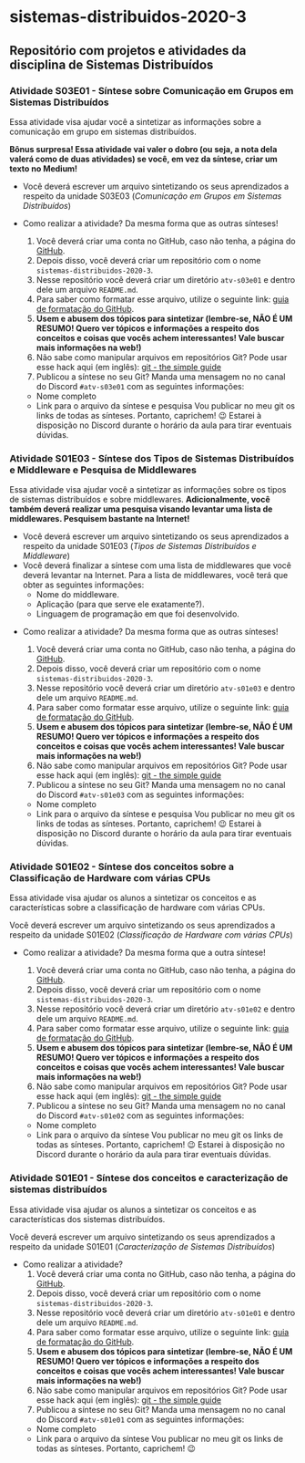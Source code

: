 # sistemas-distribuidos-2020-3

## Repositório com projetos e atividades da disciplina de Sistemas Distribuídos

### Atividade S03E01 - Síntese sobre Comunicação em Grupos em Sistemas Distribuídos

Essa atividade visa ajudar você a sintetizar as informações sobre a comunicação em grupo em sistemas distribuídos.

**Bônus surpresa! Essa atividade vai valer o dobro (ou seja, a nota dela valerá como de duas atividades) se você, em vez da síntese, criar um texto no Medium!**

* Você deverá escrever um arquivo sintetizando os seus aprendizados a respeito da unidade S03E03 (*Comunicação em Grupos em Sistemas Distribuídos*)

- Como realizar a atividade?
  Da mesma forma que as outras sínteses!
  
  1. Você deverá criar uma conta no GitHub, caso não tenha, a página do [GitHub](https://github.com/).
  2. Depois disso, você deverá criar um repositório com o nome `sistemas-distribuidos-2020-3`.
  3. Nesse repositório você deverá criar um diretório `atv-s03e01` e dentro dele um arquivo `README.md`.
  4. Para saber como formatar esse arquivo, utilize o seguinte link: [guia de formatação do GitHub](https://help.github.com/pt/github/writing-on-github/basic-writing-and-formatting-syntax).
  5. **Usem e abusem dos tópicos para sintetizar (lembre-se, NÃO É UM RESUMO! Quero ver tópicos e informações a respeito dos conceitos e coisas que vocês achem interessantes! Vale buscar mais informações na web!)**
  6. Não sabe como manipular arquivos em repositórios Git? Pode usar esse hack aqui (em inglês): [git - the simple guide](https://rogerdudler.github.io/git-guide/)
  7. Publicou a síntese no seu Git? Manda uma mensagem no no canal do Discord `#atv-s03e01` com as seguintes informações:
    - Nome completo
    - Link para o arquivo da síntese e pesquisa
  Vou publicar no meu git os links de todas as sínteses. Portanto, caprichem! 😉
  Estarei à disposição no Discord durante o horário da aula para tirar eventuais dúvidas.

### Atividade S01E03 - Síntese dos Tipos de Sistemas Distribuídos e Middleware e Pesquisa de Middlewares

Essa atividade visa ajudar você a sintetizar as informações sobre os tipos de sistemas distribuídos e sobre middlewares. **Adicionalmente, você também deverá realizar uma pesquisa visando levantar uma lista de middlewares. Pesquisem bastante na Internet!**

* Você deverá escrever um arquivo sintetizando os seus aprendizados a respeito da unidade S01E03 (*Tipos de Sistemas Distribuídos e Middleware*)
* Você deverá finalizar a síntese com uma lista de middlewares que você deverá levantar na Internet. Para a lista de middlewares, você terá que obter as seguintes informações:
  - Nome do middleware.
  - Aplicação (para que serve ele exatamente?).
  - Linguagem de programação em que foi desenvolvido.

- Como realizar a atividade?
  Da mesma forma que as outras sínteses!
  
  1. Você deverá criar uma conta no GitHub, caso não tenha, a página do [GitHub](https://github.com/).
  2. Depois disso, você deverá criar um repositório com o nome `sistemas-distribuidos-2020-3`.
  3. Nesse repositório você deverá criar um diretório `atv-s01e03` e dentro dele um arquivo `README.md`.
  4. Para saber como formatar esse arquivo, utilize o seguinte link: [guia de formatação do GitHub](https://help.github.com/pt/github/writing-on-github/basic-writing-and-formatting-syntax).
  5. **Usem e abusem dos tópicos para sintetizar (lembre-se, NÃO É UM RESUMO! Quero ver tópicos e informações a respeito dos conceitos e coisas que vocês achem interessantes! Vale buscar mais informações na web!)**
  6. Não sabe como manipular arquivos em repositórios Git? Pode usar esse hack aqui (em inglês): [git - the simple guide](https://rogerdudler.github.io/git-guide/)
  7. Publicou a síntese no seu Git? Manda uma mensagem no no canal do Discord `#atv-s01e03` com as seguintes informações:
    - Nome completo
    - Link para o arquivo da síntese e pesquisa
  Vou publicar no meu git os links de todas as sínteses. Portanto, caprichem! 😉
  Estarei à disposição no Discord durante o horário da aula para tirar eventuais dúvidas.

### Atividade S01E02 - Síntese dos conceitos sobre a Classificação de Hardware com várias CPUs

Essa atividade visa ajudar os alunos a sintetizar os conceitos e as características sobre a classificação de hardware com várias CPUs.

Você deverá escrever um arquivo sintetizando os seus aprendizados a respeito da unidade S01E02 (*Classificação de Hardware com várias CPUs*)

- Como realizar a atividade?
  Da mesma forma que a outra síntese!
  
  1. Você deverá criar uma conta no GitHub, caso não tenha, a página do [GitHub](https://github.com/).
  2. Depois disso, você deverá criar um repositório com o nome `sistemas-distribuidos-2020-3`.
  3. Nesse repositório você deverá criar um diretório `atv-s01e02` e dentro dele um arquivo `README.md`.
  4. Para saber como formatar esse arquivo, utilize o seguinte link: [guia de formatação do GitHub](https://help.github.com/pt/github/writing-on-github/basic-writing-and-formatting-syntax).
  5. **Usem e abusem dos tópicos para sintetizar (lembre-se, NÃO É UM RESUMO! Quero ver tópicos e informações a respeito dos conceitos e coisas que vocês achem interessantes! Vale buscar mais informações na web!)**
  6. Não sabe como manipular arquivos em repositórios Git? Pode usar esse hack aqui (em inglês): [git - the simple guide](https://rogerdudler.github.io/git-guide/)
  7. Publicou a síntese no seu Git? Manda uma mensagem no no canal do Discord `#atv-s01e02` com as seguintes informações:
    - Nome completo
    - Link para o arquivo da síntese
  Vou publicar no meu git os links de todas as sínteses. Portanto, caprichem! 😉
  Estarei à disposição no Discord durante o horário da aula para tirar eventuais dúvidas.


### Atividade S01E01 - Síntese dos conceitos e caracterização de sistemas distribuídos

Essa atividade visa ajudar os alunos a sintetizar os conceitos e as características dos sistemas distribuídos.

Você deverá escrever um arquivo sintetizando os seus aprendizados a respeito da unidade S01E01 (*Caracterização de Sistemas Distribuídos*)

- Como realizar a atividade?
  1. Você deverá criar uma conta no GitHub, caso não tenha, a página do [GitHub](https://github.com/).
  2. Depois disso, você deverá criar um repositório com o nome `sistemas-distribuidos-2020-3`.
  3. Nesse repositório você deverá criar um diretório `atv-s01e01` e dentro dele um arquivo `README.md`.
  4. Para saber como formatar esse arquivo, utilize o seguinte link: [guia de formatação do GitHub](https://help.github.com/pt/github/writing-on-github/basic-writing-and-formatting-syntax).
  5. **Usem e abusem dos tópicos para sintetizar (lembre-se, NÃO É UM RESUMO! Quero ver tópicos e informações a respeito dos conceitos e coisas que vocês achem interessantes! Vale buscar mais informações na web!)**
  6. Não sabe como manipular arquivos em repositórios Git? Pode usar esse hack aqui (em inglês): [git - the simple guide](https://rogerdudler.github.io/git-guide/)
  7. Publicou a síntese no seu Git? Manda uma mensagem no no canal do Discord `#atv-s01e01` com as seguintes informações:
    - Nome completo
    - Link para o arquivo da síntese
  Vou publicar no meu git os links de todas as sínteses. Portanto, caprichem! 😉
